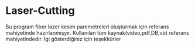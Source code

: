 # Laser-Cutting
Bu program fiber lazer kesim paremetreleri oluşturmak için referans mahiyetinde hazırlanmışyır.
Kullanılan tüm kaynak(video,pdf,DB,vb) referans mahiyetindedir.
İgi gösterdiğiniz için teşekkürler
